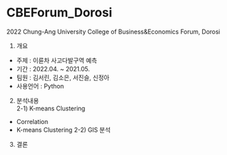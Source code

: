 # CBEForum_Dorosi
2022 Chung-Ang University College of Business&amp;Economics Forum, Dorosi

1. 개요
* 주제 : 이륜차 사고다발구역 예측
* 기간 : 2022.04. ~ 2021.05.
* 팀원 : 김서린, 김소은, 서진슬, 신정아
* 사용언어 : Python

2. 분석내용  
2-1) K-means Clustering  
* Correlation
* K-means Clustering
2-2) GIS 분석  

3. 결론
